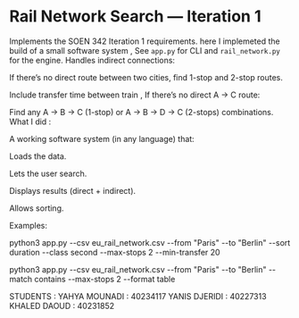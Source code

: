 # Rail Network Search — Iteration 1

Implements the SOEN 342 Iteration 1 requirements.
here I implemeted the build of a small software system ,
See `app.py` for CLI and `rail_network.py` for the engine.
Handles indirect connections:

If there’s no direct route between two cities, find 1-stop and 2-stop routes.

Include transfer time between train , If there’s no direct A → C route:

Find any A → B → C (1-stop) or A → B → D → C (2-stops) combinations. 
What I did : 

A working software system (in any language) that:

Loads the data.

Lets the user search.

Displays results (direct + indirect).

Allows sorting.


Examples:

python3 app.py --csv eu_rail_network.csv --from "Paris" --to "Berlin" --sort duration --class second --max-stops 2 --min-transfer 20

python3 app.py --csv eu_rail_network.csv --from "Paris" --to "Berlin" --match contains --max-stops 2 --format table

STUDENTS : YAHYA MOUNADI : 40234117
YANIS DJERIDI : 40227313
KHALED DAOUD : 40231852
```

